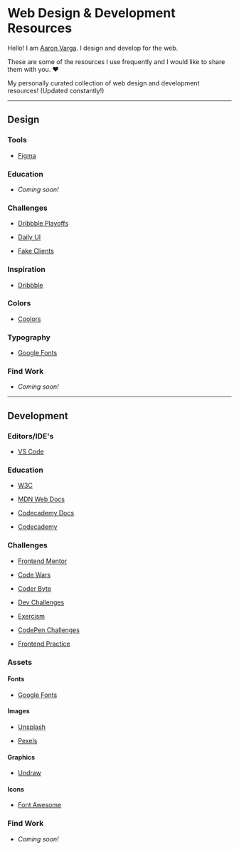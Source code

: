 # Web Design & Development Resources

Hello! I am [Aaron Varga](https://www.iamaaronvarga.com). I design and develop for the web.

These are some of the resources I use frequently and I would like to share them with you. ❤️

My personally curated collection of web design and development resources! (Updated constantly!)

---

## **Design**

### Tools

- [Figma](https://www.figma.com/)

### Education

- *Coming soon!*

### Challenges

- [Dribbble Playoffs](https://dribbble.com/shots?list=playoffs)

- [Daily UI](https://www.dailyui.co/)

- [Fake Clients](https://fakeclients.com/webdesign)

### Inspiration

- [Dribbble](https://www.dribbble.com)

### Colors

- [Coolors](https://coolors.co/)

### Typography

- [Google Fonts](https://fonts.google.com/)

### Find Work

- *Coming soon!*

---

## **Development**

### Editors/IDE's

- [VS Code](https://code.visualstudio.com/)

### Education

- [W3C](https://www.w3.org/)

- [MDN Web Docs](https://developer.mozilla.org/en-US/)

- [Codecademy Docs](https://www.codecademy.com/resources/docs)

- [Codecademy](https://www.codecademy.com/learn)

### Challenges

- [Frontend Mentor](https://www.frontendmentor.io/)

- [Code Wars](https://www.codewars.com)

- [Coder Byte](https://www.coderbyte.com)

- [Dev Challenges](https://devchallenges.io/)

- [Exercism](https://exercism.org/)

- [CodePen Challenges](https://codepen.io/challenges)

- [Frontend Practice](https://www.frontendpractice.com/)

### Assets

#### Fonts

- [Google Fonts](https://fonts.google.com/)

#### Images

- [Unsplash](https://unsplash.com/)

- [Pexels](https://www.pexels.com/)

#### Graphics

- [Undraw](https://undraw.co/)

#### Icons

- [Font Awesome](https://fontawesome.com/)

### Find Work

- *Coming soon!*